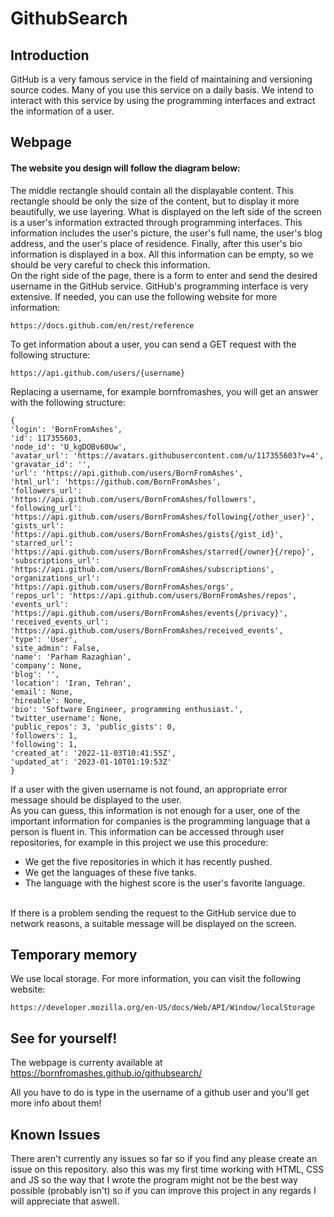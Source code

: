 # GithubSearch

## Introduction

GitHub is a very famous service in the field of maintaining and versioning source codes. Many of you use this service on a daily basis. We intend to interact with this service by using the programming interfaces and extract the information of a user.

## Webpage
#### The website you design will follow the diagram below:<br>

The middle rectangle should contain all the displayable content. This rectangle should be only the size of the content, but to display it more beautifully, we use layering. What is displayed on the left side of the screen is a user's information extracted through programming interfaces. This information includes the user's picture, the user's full name, the user's blog address, and the user's place of residence. Finally, after this user's bio information is displayed in a box. All this information can be empty, so we should be very careful to check this information.<br>
On the right side of the page, there is a form to enter and send the desired username in the GitHub service. GitHub's programming interface is very extensive. If needed, you can use the following website for more information: 

```
https://docs.github.com/en/rest/reference
```
To get information about a user, you can send a GET request with the following structure:

```
https://api.github.com/users/{username}
```

Replacing a username, for example bornfromashes, you will get an answer with the following structure:

```
{
'login': 'BornFromAshes',
'id': 117355603, 
'node_id': 'U_kgDOBv60Uw', 
'avatar_url': 'https://avatars.githubusercontent.com/u/117355603?v=4', 
'gravatar_id': '', 
'url': 'https://api.github.com/users/BornFromAshes', 
'html_url': 'https://github.com/BornFromAshes', 
'followers_url': 'https://api.github.com/users/BornFromAshes/followers', 
'following_url': 'https://api.github.com/users/BornFromAshes/following{/other_user}', 
'gists_url': 'https://api.github.com/users/BornFromAshes/gists{/gist_id}', 
'starred_url': 'https://api.github.com/users/BornFromAshes/starred{/owner}{/repo}', 
'subscriptions_url': 'https://api.github.com/users/BornFromAshes/subscriptions', 
'organizations_url': 'https://api.github.com/users/BornFromAshes/orgs', 
'repos_url': 'https://api.github.com/users/BornFromAshes/repos', 
'events_url': 'https://api.github.com/users/BornFromAshes/events{/privacy}', 
'received_events_url': 'https://api.github.com/users/BornFromAshes/received_events', 
'type': 'User', 
'site_admin': False, 
'name': 'Parham Razaghian', 
'company': None, 
'blog': '', 
'location': 'Iran, Tehran', 
'email': None, 
'hireable': None, 
'bio': 'Software Engineer, programming enthusiast.', 
'twitter_username': None, 
'public_repos': 3, 'public_gists': 0, 
'followers': 1, 
'following': 1, 
'created_at': '2022-11-03T10:41:55Z', 
'updated_at': '2023-01-10T01:19:53Z'
}
```
If a user with the given username is not found, an appropriate error message should be displayed to the user.<br>
As you can guess, this information is not enough for a user, one of the important information for companies is the programming language that a person is fluent in. This information can be accessed through user repositories, for example in this project we use this procedure:
- We get the five repositories in which it has recently pushed.
- We get the languages of these five tanks.
- The language with the highest score is the user's favorite language.

<br> 
If there is a problem sending the request to the GitHub service due to network reasons, a suitable message will be displayed on the screen.

## Temporary memory
We use local storage. For more information, you can visit the following website:

```
https://developer.mozilla.org/en-US/docs/Web/API/Window/localStorage
```

## See for yourself!

The webpage is currenty available at https://bornfromashes.github.io/githubsearch/

All you have to do is type in the username of a github user and you'll get more info about them!

## Known Issues

There aren't currently any issues so far so if you find any please create an issue on this repository.
also this was my first time working with HTML, CSS and JS so the way that I wrote the program might not be the best way possible (probably isn't) so if you can improve this project in any regards I will appreciate that aswell.
